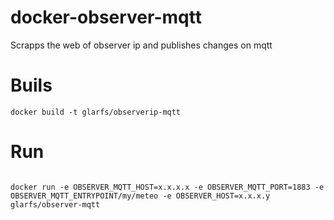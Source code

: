 # docker-observer-mqtt

Scrapps the web of observer ip and publishes changes on mqtt


# Buils

```
docker build -t glarfs/observerip-mqtt
```

# Run

```

docker run -e OBSERVER_MQTT_HOST=x.x.x.x -e OBSERVER_MQTT_PORT=1883 -e OBSERVER_MQTT_ENTRYPOINT/my/meteo -e OBSERVER_HOST=x.x.x.y glarfs/observer-mqtt
```



